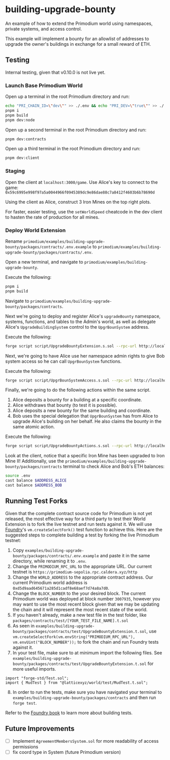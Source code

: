 # building-upgrade-bounty

An example of how to extend the Primodium world using namespaces, private systems, and access control.

This example will implement a bounty for an allowlist of addresses to upgrade the owner's buildings in exchange for a small reward of ETH.

## Testing

Internal testing, given that v0.10.0 is not live yet.

### Launch Base Primodium World

Open up a terminal in the root Primodium directory and run:

```bash
echo "PRI_CHAIN_ID=\"dev\"" >> ./.env && echo "PRI_DEV=\"true\"" >> ./.env
pnpm i
pnpm build
pnpm dev:node
```

Open up a second terminal in the root Primodium directory and run:

```bash
pnpm dev:contracts
```

Open up a third terminal in the root Primodium directory and run:

```bash
pnpm dev:client
```

### Staging

Open the client at `localhost:3000/game`. Use Alice's key to connect to the game: `0x59c6995e998f97a5a0044966f0945389dc9e86dae88c7a8412f4603b6b78690d`

Using the client as Alice, construct 3 Iron Mines on the top right plots.

For faster, easier testing, use the `setWorldSpeed` cheatcode in the dev client to hasten the rate of production for all mines.

### Deploy World Extension

Rename `primodium/examples/building-upgrade-bounty/packages/contracts/.env.example` to `primodium/examples/building-upgrade-bounty/packages/contracts/.env`.

Open a new terminal, and navigate to `primodium/examples/building-upgrade-bounty`.

Execute the following:

```bash
pnpm i
pnpm build
```

Navigate to `primodium/examples/building-upgrade-bounty/packages/contracts`.

Next we're going to deploy and register Alice's `upgradeBounty` namespace, systems, functions, and tables to the Admin's world, as well as delegate Alice's `UpgradeBuildingSystem` control to the `UpgrBounSystem` address.

Execute the following:

```bash copy
forge script script/UpgradeBountyExtension.s.sol --rpc-url http://localhost:8545 --broadcast
```

Next, we're going to have Alice use her namespace admin rights to give Bob system access so he can call `UpgrBounSystem` functions.

Execute the following:

```bash copy
forge script script/UpgrBounSystemAccess.s.sol --rpc-url http://localhost:8545 --broadcast
```

Finally, we're going to do the following actions within the same script.

1. Alice deposits a bounty for a building at a specific coordinate.
2. Alice withdraws that bounty (to test it is possible).
3. Alice deposits a new bounty for the same building and coordinate.
4. Bob uses the special delegation that `UpgrBounSystem` has from Alice to upgrade Alice's building on her behalf. He also claims the bounty in the same atomic action.

Execute the following:

```bash copy
forge script script/UpgradeBountyActions.s.sol --rpc-url http://localhost:8545 --broadcast
```

Look at the client, notice that a specific Iron Mine has been upgraded to Iron Mine II!
Additionally, use the `primodium/examples/building-upgrade-bounty/packages/contracts` terminal to check Alice and Bob's ETH balances:

```bash
source .env
cast balance $ADDRESS_ALICE
cast balance $ADDRESS_BOB
```

## Running Test Forks

Given that the complete contract source code for Primodium is not yet released, the most effective way for a third party to test their World Extension is to fork the live testnet and run tests against it. We will use [Foundry](https://book.getfoundry.sh/cheatcodes/create-select-fork)'s `vm.createSelectFork()` test function to achieve this. Here are the suggested steps to complete building a test by forking the live Primodium testnet:

1. Copy `examples/building-upgrade-bounty/packages/contracts/.env.example` and paste it in the same directory, while renaming it to `.env`.
2. Change the `PRIMODIUM_RPC_URL` to the appropriate URL. Our current testnet is `https://primodium-sepolia.rpc.caldera.xyz/http`
3. Change the `WORLD_ADDRESS` to the appropriate contract address. Our current Primodium world address is `0xd5d9aad645671a285d1cadf8e68aef7d74a8a7d0`.
4. Change the `BLOCK_NUMBER` to the your desired block. The current Primodium world was deployed at block number `3007935`, however you may want to use the most recent block given that we may be updating the chain and it will represent the most recent state of the world.
5. If you haven't already, make a new test file in the test folder, like `packages/contracts/test/[YOUR_TEST_FILE_NAME].t.sol`
6. As seen in `examples/building-upgrade-bounty/packages/contracts/test/UpgradeBountyExtension.t.sol`, use `vm.createSelectFork(vm.envString("PRIMODIUM_RPC_URL"), vm.envUint("BLOCK_NUMBER"));` to fork the chain and run Foundry tests against it.
7. In your test file, make sure to at minimum import the following files. See `examples/building-upgrade-bounty/packages/contracts/test/UpgradeBountyExtension.t.sol` for more useful imports.

```solidity
import "forge-std/Test.sol";
import { MudTest } from "@latticexyz/world/test/MudTest.t.sol";
```

8. In order to run the tests, make sure you have navigated your terminal to `examples/building-upgrade-bounty/packages/contracts` and then run `forge test`.

Refer to the [Foundry book](https://book.getfoundry.sh/forge/tests?highlight=test#tests) to learn more about building tests.

## Future Improvements

- [ ] Implement `AgreementMembersSystem.sol` for more readability of access permissions
- [ ] fix coord type in System (future Primodium version)
